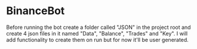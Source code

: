 # BinanceBot

Before running the bot create a folder called "JSON" in the project root and create 4 json files in it named "Data", "Balance", "Trades" and "Key". I will add functionality to create them on run but for now it'll be user generated.
